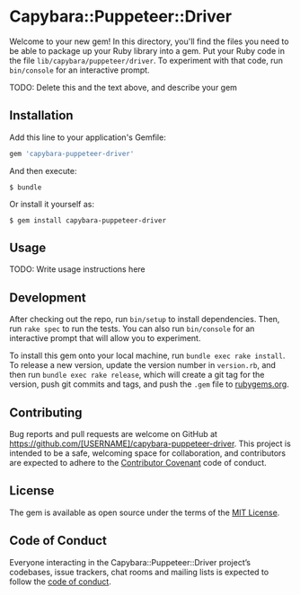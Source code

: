 # Capybara::Puppeteer::Driver

Welcome to your new gem! In this directory, you'll find the files you need to be able to package up your Ruby library into a gem. Put your Ruby code in the file `lib/capybara/puppeteer/driver`. To experiment with that code, run `bin/console` for an interactive prompt.

TODO: Delete this and the text above, and describe your gem

## Installation

Add this line to your application's Gemfile:

```ruby
gem 'capybara-puppeteer-driver'
```

And then execute:

    $ bundle

Or install it yourself as:

    $ gem install capybara-puppeteer-driver

## Usage

TODO: Write usage instructions here

## Development

After checking out the repo, run `bin/setup` to install dependencies. Then, run `rake spec` to run the tests. You can also run `bin/console` for an interactive prompt that will allow you to experiment.

To install this gem onto your local machine, run `bundle exec rake install`. To release a new version, update the version number in `version.rb`, and then run `bundle exec rake release`, which will create a git tag for the version, push git commits and tags, and push the `.gem` file to [rubygems.org](https://rubygems.org).

## Contributing

Bug reports and pull requests are welcome on GitHub at https://github.com/[USERNAME]/capybara-puppeteer-driver. This project is intended to be a safe, welcoming space for collaboration, and contributors are expected to adhere to the [Contributor Covenant](http://contributor-covenant.org) code of conduct.

## License

The gem is available as open source under the terms of the [MIT License](https://opensource.org/licenses/MIT).

## Code of Conduct

Everyone interacting in the Capybara::Puppeteer::Driver project’s codebases, issue trackers, chat rooms and mailing lists is expected to follow the [code of conduct](https://github.com/[USERNAME]/capybara-puppeteer-driver/blob/master/CODE_OF_CONDUCT.md).
